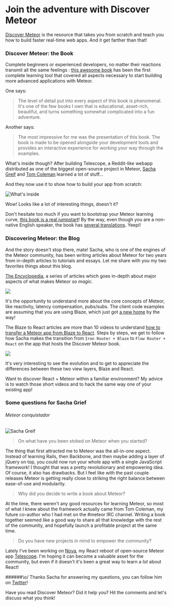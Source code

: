 # Join the adventure with Discover Meteor

[Discover Meteor](http://www.discovermeteor.com) is the resource that takes you from scratch and teach you how to build faster real-time web apps. And it get farther than that!

### Discover Meteor: the Book
Complete beginners or experienced developers, no matter their reactions transmit all the same feelings : [this awesome book](https://www.discovermeteor.com/reviews) has been the first complete learning tool that covered all aspects necessary to start building more advanced applications with Meteor.

One says:

> The level of detail put into every aspect of this book is phenomenal. It's one of the few books I own that is educational, asset-rich, beautiful, and turns something somewhat complicated into a fun adventure.

Another says:

> The most impressive for me was the presentation of this book. The book is made to be opened alongside your development tools and provides an interactive experience for working your way through the examples.

What's inside though? After building Telescope, a Reddit-like webapp distributed as one of the biggest open-source project in Meteor, [Sacha Greif](https://twitter.com/SachaGreif) and [Tom Coleman](https://twitter.com/tmeasday) learned a lot of stuff... 

And they now use it to show how to build your app from scratch:

![What's inside](/content/images/2016/04/Capture-d-e-cran-2016-02-29-13-31-32.png)

Wow! Looks like a lot of interesting things, doesn't it?

Don't hesitate too much if you want to bootstrap your Meteor learning curve, [this book is a real jumpstart](https://www.discovermeteor.com/packages)! By the way, even though you are a non-native English speaker, the book has [several translations](https://www.discovermeteor.com/translations). Yeepi!


### Discovering Meteor: the Blog
And the story doesn't stop there, mate! Sacha, who is one of the engines of the Meteor community, has been writing articles about Meteor for two years from in-depth articles to tutorials and essays. Let me share with you my two favorites things about this blog.

[The Encyclopedia](https://www.discovermeteor.com/encyclopedia), a series of articles which goes in-depth about major aspects of what makes Meteor *so magic*. 

<img src="/content/images/2016/04/Capture-d-e-cran-2016-02-29-13-56-11.png" style="box-shadow:none;">

It's the opportunity to understand more about the core concepts of Meteor, like reactivity, latency compensation, pubs/subs. The client code examples are assuming that you are using Blaze, which just got [a new home](https://github.com/meteor/blaze/tree/master/packages) by the way!

The Blaze to React articles are more than 10 videos to understand [how to transfer a Meteor app from Blaze to React](https://www.discovermeteor.com/category/blaze-to-react/). Steps by steps, we get to follow how Sacha makes the transition from `Iron Router + Blaze` to `Flow Router + React` on the app that hosts the Discover Meteor book.

<img src="/content/images/2016/04/Capture-d-e-cran-2016-02-29-13-58-43.png" style="box-shadow:none;">

It's very interesting to see the evolution and to get to appreciate the differences between these two view layers, Blaze and React. 

Want to discover React + Meteor within a familiar environment? My advice is to watch those short videos and to hack the same way one of your existing app!

### Some questions for Sacha Grief
###### Meteor conquistador

![Sacha Greif](/content/images/2016/04/2689308565_192.jpg)
> On what have you been stoked on Meteor when you started?

The thing that first attracted me to Meteor was the all-in-one aspect. Instead of learning Rails, then Backbone, and then maybe adding a layer of jQuery on top, you could now run your whole app with a single JavaScript framework! I thought that was a pretty revolutionary and empowering idea. Of course, it also has drawbacks. But I feel like with the past couple releases Meteor is getting really close to striking the right balance between ease-of-use and modularity.
>Why did you decide to write a book about Meteor? 

At the time, there weren't any good resources for learning Meteor, so most of what I knew about the framework actually came from Tom Coleman, my future co-author who I had met on the #meteor IRC channel. Writing a book together seemed like a good way to share all that knowledge with the rest of the community, and hopefully launch a profitable project at the same time.

>Do you have new projects in mind to empower the community?

Lately I've been working on [Nova](https://github.com/TelescopeJS/Telescope/tree/nova), my React reboot of open-source Meteor app [Telescope](http://telescopeapp.org). I'm hoping it can become a valuable asset for the community, but even if it doesn't it's been a great way to learn a ​*lot*​ about React!

######\o/
Thanks Sacha for answering my questions, you can follow him on [Twitter](https://twitter.com/sachagreif)!

Have you read Discover Meteor? Did it help you? Hit the comments and let's discuss what you think!
